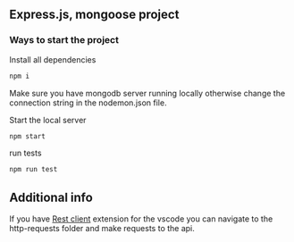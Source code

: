 ## Express.js, mongoose project

### Ways to start the project

Install all dependencies

```sh
npm i
```

Make sure you have mongodb server running locally otherwise change the connection string in the nodemon.json file.

Start the local server

```sh
npm start
```

run tests

```sh
npm run test
```

## Additional info

If you have [Rest client](https://marketplace.visualstudio.com/items?itemName=humao.rest-client) extension for the vscode you can navigate to the http-requests folder and make requests to the api.
